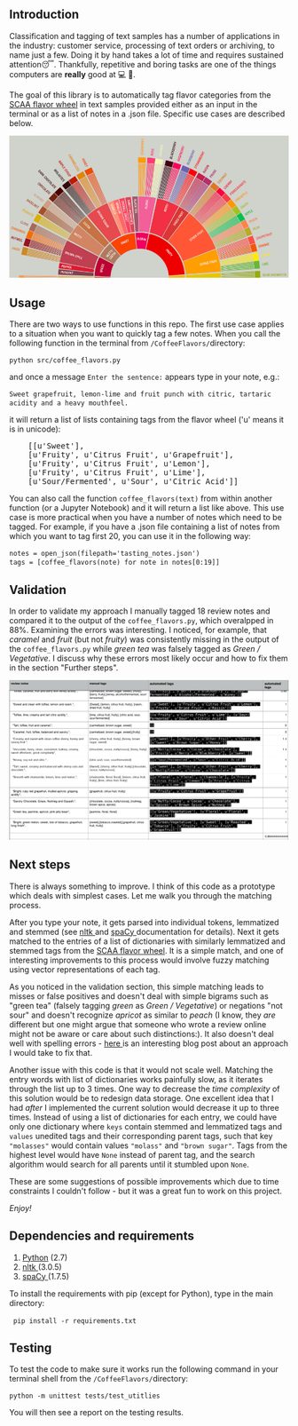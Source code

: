 ## Introduction

Classification and tagging of text samples has a number of applications in the industry: customer service, processing of text orders or archiving, to name just a few. Doing it by hand takes a lot of time and requires sustained attention😴. Thankfully, repetitive and boring tasks are one of the things computers are **really** good at 💻 💯. 

The goal of this library is to automatically tag flavor categories from the [SCAA flavor wheel](http://www.scaa.org/chronicle/wp-content/uploads/2016/01/SCAA_FlavorWheel.01.18.15.jpg) in text samples provided either as an input in the terminal or as a list of notes in a .json file. Specific use cases are described below.

![flavor_wheel](images/flavor_wheel.png)

## Usage

There are two ways to use functions in this repo. The first use case applies to a situation when you want to quickly tag a few notes. When you call the following function in the terminal from <code>/CoffeeFlavors/</code>directory:

    python src/coffee_flavors.py   

and once a message <code>Enter the sentence:</code> appears type in your note, e.g.:

    Sweet grapefruit, lemon-lime and fruit punch with citric, tartaric acidity and a heavy mouthfeel.

it will return a list of lists containing tags from the flavor wheel ('u' means it is in unicode):

<pre>
    [[u'Sweet'],
    [u'Fruity', u'Citrus Fruit', u'Grapefruit'],
    [u'Fruity', u'Citrus Fruit', u'Lemon'],
    [u'Fruity', u'Citrus Fruit', u'Lime'],
    [u'Sour/Fermented', u'Sour', u'Citric Acid']]
</pre>

You can also call the function <code>coffee_flavors(text)</code> from within another function (or a Jupyter Notebook) and it will return a list like above. This use case is more practical when you have a number of notes which need to be tagged. For example, if you have a .json file containing a list of notes from which you want to tag first 20, you can use it in the following way:

    notes = open_json(filepath='tasting_notes.json')
    tags = [coffee_flavors(note) for note in notes[0:19]]

## Validation

In order to validate my approach I manually tagged 18 review notes and compared it to the output of the <code>coffee_flavors.py</code>, which overalpped in 88%. Examining the errors was interesting. I noticed, for example, that *caramel* and *fruit* (but not *fruity*) was consistently missing in the output of the <code>coffee_flavors.py</code> while *green tea* was falsely tagged as *Green / Vegetative*. I discuss why these errors most likely occur and how to fix them in the section "Further steps".

![validation](images/validation.png)

## Next steps
There is always something to improve. I think of this code as a prototype which deals with simplest cases. Let me walk you through the matching process.

After you type your note, it gets parsed into individual tokens, lemmatized and stemmed (see <a href="http://www.nltk.org"> nltk </a> and <a href="https://spacy.io"> spaCy </a>  documentation for details). Next it gets matched to the entries of a list of dictionaries with similarly lemmatized and stemmed tags from the [SCAA flavor wheel](http://www.scaa.org/chronicle/wp-content/uploads/2016/01/SCAA_FlavorWheel.01.18.15.jpg). It is a simple match, and one of interesting improvements to this process would involve fuzzy matching using vector representations of each tag. 

As you noticed in the validation section, this simple matching leads to misses or false positives and doesn't deal with simple bigrams such as "green tea" (falsely tagging *green* as *Green / Vegetative*) or negations "not sour" and doesn't recognize *apricot* as similar to *peach* (I know, they *are* different but one might argue that someone who wrote a review online might not be aware or care about such distinctions:). It also doesn't deal well with spelling errors - <a href="https://github.com/mattalcock/blog/blob/master/2012/12/5/python-spell-checker.rst"> here </a> is an interesting blog post about an approach I would take to fix that. 

Another issue with this code is that it would not scale well. Matching the entry words with list of dictionaries works painfully slow, as it iterates through the list up to 3 times. One way to decrease the *time complexity* of this solution would be to redesign data storage. One excellent idea that I had *after* I implemented the current solution would decrease it up to three times. Instead of using a list of dictionaries for each entry, we could have only one dictionary where <code>keys</code> contain stemmed and lemmatized tags and <code>values</code> unedited tags and their corresponding parent tags, such that key <code>"molasses"</code> would contain values <code>"molass"</code> and <code>"brown sugar"</code>. Tags from the highest level would have <code>None</code> instead of parent tag, and the search algorithm would search for all parents until it stumbled upon <code>None</code>.

These are some suggestions of possible improvements which due to time constraints I couldn't follow - but it was a great fun to work on this project. 

*Enjoy!*

## Dependencies and requirements

1. <a href="https://www.python.org/"> Python</a> (2.7)
2. <a href="http://www.nltk.org"> nltk </a> (3.0.5)
3. <a href="https://spacy.io"> spaCy </a> (1.7.5)


To install the requirements with pip (except for Python), type in the main directory:

<code> pip install -r requirements.txt </code>

## Testing

To test the code to make sure it works run the following command in your terminal shell from the <code>/CoffeeFlavors/</code>directory:

    python -m unittest tests/test_utitlies  

You will then see a report on the testing results.

